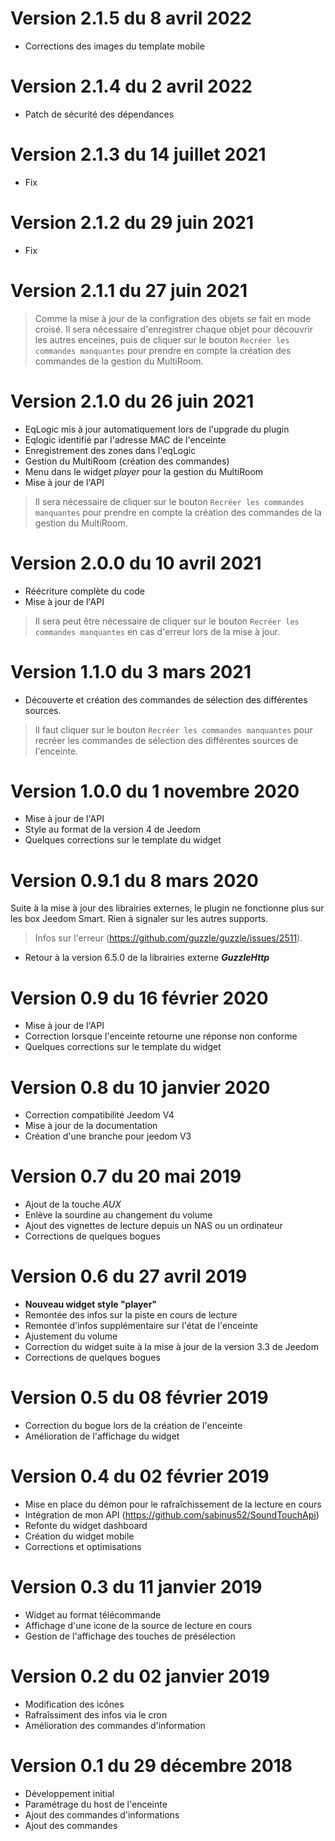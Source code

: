 # Version 2.1.5 du 8 avril 2022

- Corrections des images du template mobile

# Version 2.1.4 du 2 avril 2022

- Patch de sécurité des dépendances

# Version 2.1.3 du 14 juillet 2021

- Fix

# Version 2.1.2 du 29 juin 2021

- Fix

# Version 2.1.1 du 27 juin 2021

> Comme la mise à jour de la configration des objets se fait en mode croisé. Il sera nécessaire d'enregistrer chaque objet pour découvrir les autres enceines, puis de cliquer sur le bouton `Recréer les commandes manquantes` pour prendre en compte la création des commandes de la gestion du MultiRoom.


# Version 2.1.0 du 26 juin 2021

- EqLogic mis à jour automatiquement lors de l'upgrade du plugin
- Eqlogic identifié par l'adresse MAC de l'enceinte
- Enregistrement des zones dans l'eqLogic
- Gestion du MultiRoom (création des commandes)
- Menu dans le widget *player* pour la gestion du MultiRoom
- Mise à jour de l'API
> Il sera nécessaire de cliquer sur le bouton `Recréer les commandes manquantes` pour prendre en compte la création des commandes de la gestion du MultiRoom.


# Version 2.0.0 du 10 avril 2021

- Réécriture complète du code
- Mise à jour de l'API
> Il sera peut être nécessaire de cliquer sur le bouton `Recréer les commandes manquantes` en cas d'erreur lors de la mise à jour.


# Version 1.1.0 du 3 mars 2021

- Découverte et création des commandes de sélection des différentes sources.
> Il faut cliquer sur le bouton `Recréer les commandes manquantes` pour recréer les commandes de sélection des différentes sources de l'enceinte.


# Version 1.0.0 du 1 novembre 2020

- Mise à jour de l'API
- Style au format de la version 4 de Jeedom
- Quelques corrections sur le template du widget


# Version 0.9.1 du 8 mars 2020

Suite à la mise à jour des librairies externes, le plugin ne fonctionne plus sur les box Jeedom Smart. Rien à signaler sur les autres supports.
> Infos sur l'erreur (https://github.com/guzzle/guzzle/issues/2511).

- Retour à la version 6.5.0 de la librairies externe ***GuzzleHttp***


# Version 0.9 du 16 février 2020

- Mise à jour de l'API
- Correction lorsque l'enceinte retourne une réponse non conforme
- Quelques corrections sur le template du widget


# Version 0.8 du 10 janvier 2020

- Correction compatibilité Jeedom V4
- Mise à jour de la documentation
- Création d'une branche pour jeedom V3


# Version 0.7 du 20 mai 2019

- Ajout de la touche *AUX*
- Enlève la sourdine au changement du volume
- Ajout des vignettes de lecture depuis un NAS ou un ordinateur
- Corrections de quelques bogues


# Version 0.6 du 27 avril 2019

- **Nouveau widget style "player"**
- Remontée des infos sur la piste en cours de lecture
- Remontée d'infos supplémentaire sur l'état de l'enceinte
- Ajustement du volume
- Correction du widget suite à la mise à jour de la version 3.3 de Jeedom
- Corrections de quelques bogues


# Version 0.5 du 08 février 2019

- Correction du bogue lors de la création de l'enceinte
- Amélioration de l'affichage du widget


# Version 0.4 du 02 février 2019

- Mise en place du démon pour le rafraîchissement de la lecture en cours
- Intégration de mon API (https://github.com/sabinus52/SoundTouchApi)
- Refonte du widget dashboard
- Création du widget mobile
- Corrections et optimisations


# Version 0.3 du 11 janvier 2019

- Widget au format télécommande
- Affichage d'une icone de la source de lecture en cours
- Gestion de l'affichage des touches de présélection


# Version 0.2 du 02 janvier 2019

- Modification des icônes
- Rafraîssiment des infos via le cron
- Amélioration des commandes d'information


# Version 0.1 du 29 décembre 2018

- Développement initial
- Paramétrage du host de l'enceinte
- Ajout des commandes d'informations
- Ajout des commandes
